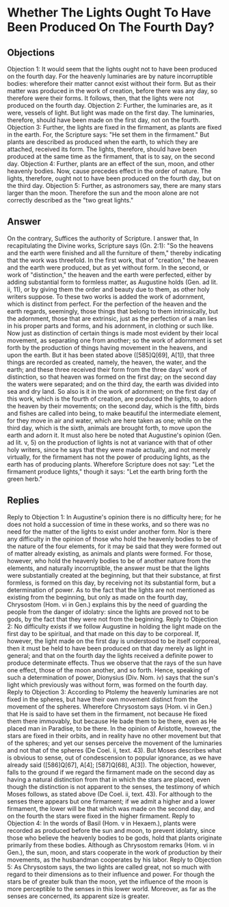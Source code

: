 # Whether The Lights Ought To Have Been Produced On The Fourth Day?
## Objections
Objection 1: It would seem that the lights ought not to have been produced on the fourth day. For the heavenly luminaries are by nature incorruptible bodies: wherefore their matter cannot exist without their form. But as their matter was produced in the work of creation, before there was any day, so therefore were their forms. It follows, then, that the lights were not produced on the fourth day.
Objection 2: Further, the luminaries are, as it were, vessels of light. But light was made on the first day. The luminaries, therefore, should have been made on the first day, not on the fourth.
Objection 3: Further, the lights are fixed in the firmament, as plants are fixed in the earth. For, the Scripture says: "He set them in the firmament." But plants are described as produced when the earth, to which they are attached, received its form. The lights, therefore, should have been produced at the same time as the firmament, that is to say, on the second day.
Objection 4: Further, plants are an effect of the sun, moon, and other heavenly bodies. Now, cause precedes effect in the order of nature. The lights, therefore, ought not to have been produced on the fourth day, but on the third day.
Objection 5: Further, as astronomers say, there are many stars larger than the moon. Therefore the sun and the moon alone are not correctly described as the "two great lights."
## Answer
On the contrary, Suffices the authority of Scripture.
I answer that, In recapitulating the Divine works, Scripture says (Gn. 2:1): "So the heavens and the earth were finished and all the furniture of them," thereby indicating that the work was threefold. In the first work, that of "creation," the heaven and the earth were produced, but as yet without form. In the second, or work of "distinction," the heaven and the earth were perfected, either by adding substantial form to formless matter, as Augustine holds (Gen. ad lit. ii, 11), or by giving them the order and beauty due to them, as other holy writers suppose. To these two works is added the work of adornment, which is distinct from perfect. For the perfection of the heaven and the earth regards, seemingly, those things that belong to them intrinsically, but the adornment, those that are extrinsic, just as the perfection of a man lies in his proper parts and forms, and his adornment, in clothing or such like. Now just as distinction of certain things is made most evident by their local movement, as separating one from another; so the work of adornment is set forth by the production of things having movement in the heavens, and upon the earth. But it has been stated above ([585]Q[69], A[1]), that three things are recorded as created, namely, the heaven, the water, and the earth; and these three received their form from the three days' work of distinction, so that heaven was formed on the first day; on the second day the waters were separated; and on the third day, the earth was divided into sea and dry land. So also is it in the work of adornment; on the first day of this work, which is the fourth of creation, are produced the lights, to adorn the heaven by their movements; on the second day, which is the fifth, birds and fishes are called into being, to make beautiful the intermediate element, for they move in air and water, which are here taken as one; while on the third day, which is the sixth, animals are brought forth, to move upon the earth and adorn it. It must also here be noted that Augustine's opinion (Gen. ad lit. v, 5) on the production of lights is not at variance with that of other holy writers, since he says that they were made actually, and not merely virtually, for the firmament has not the power of producing lights, as the earth has of producing plants. Wherefore Scripture does not say: "Let the firmament produce lights," though it says: "Let the earth bring forth the green herb."
## Replies
Reply to Objection 1: In Augustine's opinion there is no difficulty here; for he does not hold a succession of time in these works, and so there was no need for the matter of the lights to exist under another form. Nor is there any difficulty in the opinion of those who hold the heavenly bodies to be of the nature of the four elements, for it may be said that they were formed out of matter already existing, as animals and plants were formed. For those, however, who hold the heavenly bodies to be of another nature from the elements, and naturally incorruptible, the answer must be that the lights were substantially created at the beginning, but that their substance, at first formless, is formed on this day, by receiving not its substantial form, but a determination of power. As to the fact that the lights are not mentioned as existing from the beginning, but only as made on the fourth day, Chrysostom (Hom. vi in Gen.) explains this by the need of guarding the people from the danger of idolatry: since the lights are proved not to be gods, by the fact that they were not from the beginning.
Reply to Objection 2: No difficulty exists if we follow Augustine in holding the light made on the first day to be spiritual, and that made on this day to be corporeal. If, however, the light made on the first day is understood to be itself corporeal, then it must be held to have been produced on that day merely as light in general; and that on the fourth day the lights received a definite power to produce determinate effects. Thus we observe that the rays of the sun have one effect, those of the moon another, and so forth. Hence, speaking of such a determination of power, Dionysius (Div. Nom. iv) says that the sun's light which previously was without form, was formed on the fourth day.
Reply to Objection 3: According to Ptolemy the heavenly luminaries are not fixed in the spheres, but have their own movement distinct from the movement of the spheres. Wherefore Chrysostom says (Hom. vi in Gen.) that He is said to have set them in the firmament, not because He fixed them there immovably, but because He bade them to be there, even as He placed man in Paradise, to be there. In the opinion of Aristotle, however, the stars are fixed in their orbits, and in reality have no other movement but that of the spheres; and yet our senses perceive the movement of the luminaries and not that of the spheres (De Coel. ii, text. 43). But Moses describes what is obvious to sense, out of condescension to popular ignorance, as we have already said ([586]Q[67], A[4]; [587]Q[68], A[3]). The objection, however, falls to the ground if we regard the firmament made on the second day as having a natural distinction from that in which the stars are placed, even though the distinction is not apparent to the senses, the testimony of which Moses follows, as stated above (De Coel. ii, text. 43). For although to the senses there appears but one firmament; if we admit a higher and a lower firmament, the lower will be that which was made on the second day, and on the fourth the stars were fixed in the higher firmament.
Reply to Objection 4: In the words of Basil (Hom. v in Hexaem.), plants were recorded as produced before the sun and moon, to prevent idolatry, since those who believe the heavenly bodies to be gods, hold that plants originate primarily from these bodies. Although as Chrysostom remarks (Hom. vi in Gen.), the sun, moon, and stars cooperate in the work of production by their movements, as the husbandman cooperates by his labor.
Reply to Objection 5: As Chrysostom says, the two lights are called great, not so much with regard to their dimensions as to their influence and power. For though the stars be of greater bulk than the moon, yet the influence of the moon is more perceptible to the senses in this lower world. Moreover, as far as the senses are concerned, its apparent size is greater.